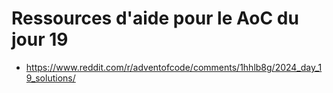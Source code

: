 # Ressources d'aide pour le AoC du jour 19

* https://www.reddit.com/r/adventofcode/comments/1hhlb8g/2024_day_19_solutions/